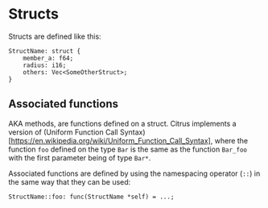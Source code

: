 # Structs

Structs are defined like this:

```citrus
StructName: struct {
    member_a: f64;
    radius: i16;
    others: Vec<SomeOtherStruct>;
}
```

## Associated functions

AKA methods, are functions defined on a struct. Citrus implements a version of (Uniform Function Call Syntax)[https://en.wikipedia.org/wiki/Uniform_Function_Call_Syntax], where the function `foo` defined on the type `Bar` is the same as the function `Bar_foo` with the first parameter being of type `Bar*`.

Associated functions are defined by using the namespacing operator (`::`) in the same way that they can be used:

```citrus
StructName::foo: func(StructName *self) = ...;
```